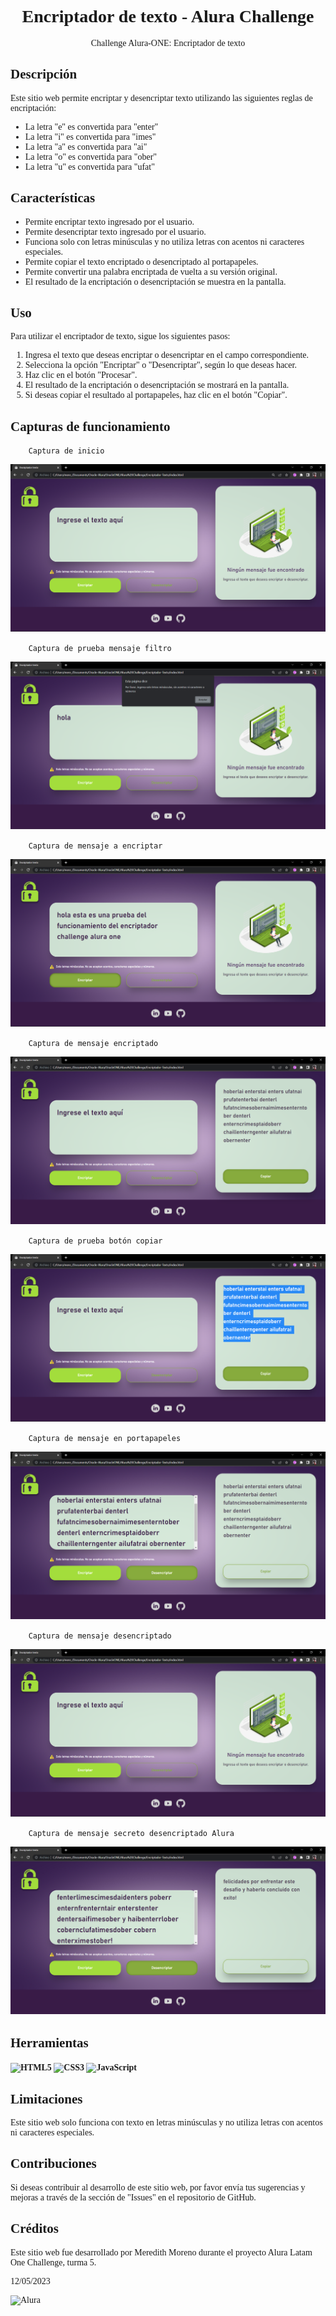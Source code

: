 <span style="font-family: Bahnschrift SemiBold;">
<div align="center">

# Encriptador de texto - Alura Challenge 

Challenge Alura-ONE: Encriptador de texto 
</div>

## Descripción

Este sitio web permite encriptar y desencriptar texto utilizando las siguientes reglas de encriptación:

- La letra "e" es convertida para "enter"
- La letra "i" es convertida para "imes"
- La letra "a" es convertida para "ai"
- La letra "o" es convertida para "ober"
- La letra "u" es convertida para "ufat"

## Características

- Permite encriptar texto ingresado por el usuario.
- Permite desencriptar texto ingresado por el usuario.
- Funciona solo con letras minúsculas y no utiliza letras con acentos ni caracteres especiales.
- Permite copiar el texto encriptado o desencriptado al portapapeles.
- Permite convertir una palabra encriptada de vuelta a su versión original.
- El resultado de la encriptación o desencriptación se muestra en la pantalla.

## Uso

Para utilizar el encriptador de texto, sigue los siguientes pasos:

1. Ingresa el texto que deseas encriptar o desencriptar en el campo correspondiente.
2. Selecciona la opción "Encriptar" o "Desencriptar", según lo que deseas hacer.
3. Haz clic en el botón "Procesar".
4. El resultado de la encriptación o desencriptación se mostrará en la pantalla.
5. Si deseas copiar el resultado al portapapeles, haz clic en el botón "Copiar".

## Capturas de funcionamiento
        Captura de inicio
![Captura de inicio](imagenes/Captura1.png)

        Captura de prueba mensaje filtro
![Captura de prueba mensaje filtro](imagenes/Captura2.png)

        Captura de mensaje a encriptar
![Captura de mensaje a encriptar](imagenes/Captura3.png)

        Captura de mensaje encriptado
![Captura de mensaje encriptado](imagenes/Captura4.png)

        Captura de prueba botón copiar
![Captura de prueba boton copiar](imagenes/Captura5.png)

        Captura de mensaje en portapapeles
![Captura de mensaje en portapapeles](imagenes/Captura6.png)

        Captura de mensaje desencriptado
![Captura de mensaje desencriptado](imagenes/Captura1.png)

        Captura de mensaje secreto desencriptado Alura
![Captura de mensaje secreto desencriptado Alura](imagenes/mensajeoculto.png)

## Herramientas

#### ![HTML5](https://img.shields.io/badge/html5-%230077B5.svg?style=plastic&logo=appveyorlabel) ![CSS3](https://img.shields.io/badge/css3-%237777CC.svg?style=plastic&logo=appveyor) ![JavaScript](https://img.shields.io/badge/javascript-%23FF69B4.svg?style=plastic&logo=appveyor)


## Limitaciones

Este sitio web solo funciona con texto en letras minúsculas y no utiliza letras con acentos ni caracteres especiales.

## Contribuciones

Si deseas contribuir al desarrollo de este sitio web, por favor envía tus sugerencias y mejoras a través de la sección de "Issues" en el repositorio de GitHub.

## Créditos

Este sitio web fue desarrollado por Meredith Moreno durante el proyecto Alura Latam One Challenge, turma 5. 

12/05/2023


![Alura](https://pbs.twimg.com/profile_images/1597421774676828165/m-BUQtop_200x200.jpg)

</span>
